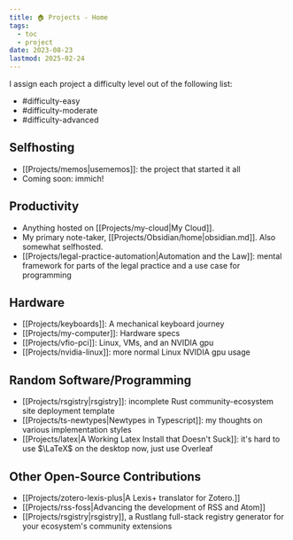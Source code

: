 ```yaml
---
title: 🏠 Projects - Home
tags:
  - toc
  - project
date: 2023-08-23
lastmod: 2025-02-24
---
```

I assign each project a difficulty level out of the following list:
- #difficulty-easy
- #difficulty-moderate
- #difficulty-advanced
## Selfhosting
- [[Projects/memos|usememos]]: the project that started it all
- Coming soon: immich!
## Productivity
- Anything hosted on [[Projects/my-cloud|My Cloud]].
- My primary note-taker, [[Projects/Obsidian/home|obsidian.md]]. Also somewhat selfhosted.
- [[Projects/legal-practice-automation|Automation and the Law]]: mental framework for parts of the legal practice and a use case for programming
## Hardware
-  [[Projects/keyboards]]: A mechanical keyboard journey
- [[Projects/my-computer]]: Hardware specs
- [[Projects/vfio-pci]]: Linux, VMs, and an NVIDIA gpu
- [[Projects/nvidia-linux]]: more normal Linux NVIDIA gpu usage
## Random Software/Programming
- [[Projects/rsgistry|rsgistry]]: incomplete Rust community-ecosystem site deployment template
- [[Projects/ts-newtypes|Newtypes in Typescript]]: my thoughts on various implementation styles
- [[Projects/latex|A Working Latex Install that Doesn't Suck]]: it's hard to use $\LaTeX$ on the desktop now, just use Overleaf
## Other Open-Source Contributions
- [[Projects/zotero-lexis-plus|A Lexis+ translator for Zotero.]]
- [[Projects/rss-foss|Advancing the development of RSS and Atom]]
- [[Projects/rsgistry|rsgistry]], a Rustlang full-stack registry generator for your ecosystem's community extensions